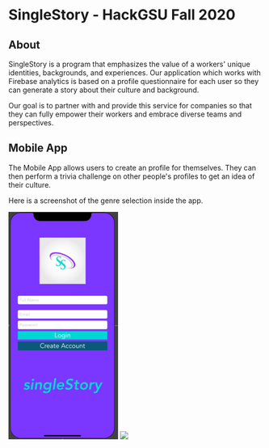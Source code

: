 # SingleStory - HackGSU Fall 2020

## About
SingleStory is a program that emphasizes the value of a workers' unique identities, backgrounds, and experiences. Our application which works with Firebase analytics is based on a profile questionnaire for each user so they can generate a story about their culture and background.

Our goal is to partner with and provide this service for companies so that they can fully empower their workers and embrace diverse teams and perspectives.

## Mobile App
The Mobile App allows users to create an profile for themselves. They can then perform a trivia challenge on other people's profiles to get an idea of their
culture.

Here is a screenshot of the genre selection inside the app.

<img src="Mixer/Images/Screen Shot 2020-11-22 at 12.21.56 PM.png" height = "450"> <img src="Screen Shot 2020-11-22 at 12.23.03 PM.png" height = "450">
